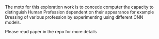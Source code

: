 The moto for this exploration work is to concede computer the capacity to distinguish Human Profession dependent on their appearance for example Dressing of various profession by experimenting using different CNN models.




Please read paper in the repo for more details
